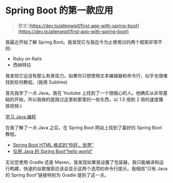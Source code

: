 # Spring Boot 的第一款应用

> 原文:[https://dev.to/allenwipf/first-app-with-spring-boot](https://dev.to/allenwipf/first-app-with-spring-boot)

我最近开始了解 Spring Boot。我发现它与我迄今为止使用过的两个框架非常不同:

*   Ruby on Rails
*   西纳特拉

我发现它远没有那么有表现力。如果你只想使用文本编辑器和命令行，似乎也很难找到任何教程。(我用 Sublime)

首先我学了一点 Java。我在 Youtube 上找到了一个很细心的人。他确实从非常基础的开始，所以我做的是跳过这里和那里的一些东西，以 1.5 倍到 2 倍的速度播放视频:)

[学习 Java 编程](https://www.youtube.com/watch?v=Hl-zzrqQoSE&index=1&list=PLFE2CE09D83EE3E28)

在我了解了一点 Java 之后，在 Spring Boot 网站上找到了最好的 Spring Boot 教程。

*   [Spring Boot HTML 格式的“你好，世界”](https://spring.io/guides/gs/serving-web-content/)
*   [仅用 Java 的 Spring Boot“hello world”](https://spring.io/guides/gs/gradle/)

无论您使用 Gradle 还是 Maven，我发现如果我设置了包装器，我只能编译和运行构建。快速的谷歌搜索应该会显示这两个选项的命令行提示。我相信“只有 Java 的 Spring Boot”链接特别为 Gradle 提到了这一点。